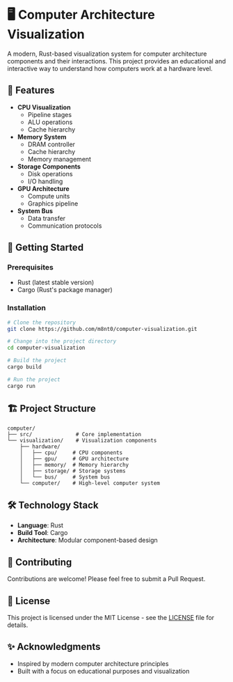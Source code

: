 # 🖥️ Computer Architecture Visualization

A modern, Rust-based visualization system for computer architecture components and their interactions. This project provides an educational and interactive way to understand how computers work at a hardware level.

## 🌟 Features

- **CPU Visualization**
  - Pipeline stages
  - ALU operations
  - Cache hierarchy
- **Memory System**
  - DRAM controller
  - Cache hierarchy
  - Memory management
- **Storage Components**
  - Disk operations
  - I/O handling
- **GPU Architecture**
  - Compute units
  - Graphics pipeline
- **System Bus**
  - Data transfer
  - Communication protocols

## 🚀 Getting Started

### Prerequisites

- Rust (latest stable version)
- Cargo (Rust's package manager)

### Installation

```bash
# Clone the repository
git clone https://github.com/m8nt0/computer-visualization.git

# Change into the project directory
cd computer-visualization

# Build the project
cargo build

# Run the project
cargo run
```

## 🏗️ Project Structure

```
computer/
├── src/              # Core implementation
└── visualization/    # Visualization components
    ├── hardware/
    │   ├── cpu/     # CPU components
    │   ├── gpu/     # GPU architecture
    │   ├── memory/  # Memory hierarchy
    │   ├── storage/ # Storage systems
    │   └── bus/     # System bus
    └── computer/    # High-level computer system
```

## 🛠️ Technology Stack

- **Language**: Rust
- **Build Tool**: Cargo
- **Architecture**: Modular component-based design

## 🤝 Contributing

Contributions are welcome! Please feel free to submit a Pull Request.

## 📝 License

This project is licensed under the MIT License - see the [LICENSE](LICENSE) file for details.

## ✨ Acknowledgments

- Inspired by modern computer architecture principles
- Built with a focus on educational purposes and visualization 